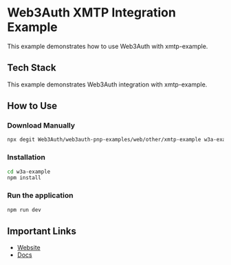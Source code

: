 # Web3Auth XMTP Integration Example

This example demonstrates how to use Web3Auth with xmtp-example.

## Tech Stack

This example demonstrates Web3Auth integration with xmtp-example.

## How to Use

### Download Manually

```bash
npx degit Web3Auth/web3auth-pnp-examples/web/other/xmtp-example w3a-example
```

### Installation

```bash
cd w3a-example
npm install
```

### Run the application

```bash
npm run dev
```

## Important Links

- [Website](https://web3auth.io)
- [Docs](https://web3auth.io/docs)
